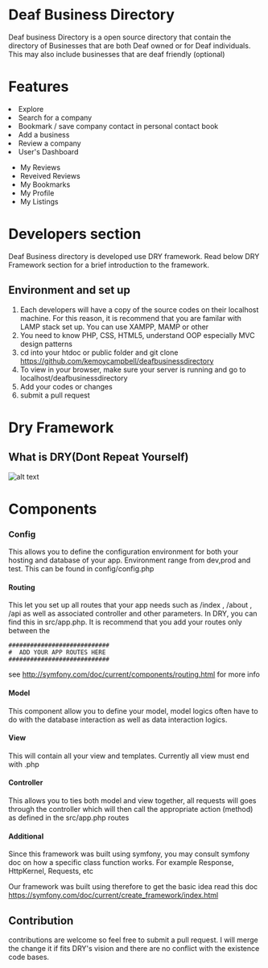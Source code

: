 # Deaf Business Directory
Deaf business Directory is a open source directory that contain the directory of Businesses that are both
Deaf owned or for Deaf individuals. This may also include businesses that are deaf friendly (optional)

# Features
<li> Explore </li>
<li> Search for a company</li>
<li> Bookmark / save company contact in personal contact book</li>
<li> Add a business </li>
<li> Review a company </li>
<li> User's Dashboard </li>
<ul>
    <li> My Reviews</li>
    <li> Reveived Reviews</li>
    <li> My Bookmarks </li>
    <li> My Profile</li>
    <li> My Listings</li>
</ul>

# Developers section
Deaf Business directory is developed use DRY framework. Read below DRY Framework
section for a brief introduction to the framework.

## Environment and set up
1. Each developers will have a copy of the source codes on their localhost machine. For this
reason, it is recommend that you are familar with LAMP stack set up. You can use XAMPP, MAMP
or other
2. You need to know PHP, CSS, HTML5, understand OOP especially MVC design patterns
3. cd into your htdoc or public folder and git clone https://github.com/kemoycampbell/deafbusinessdirectory
4. To view in your browser, make sure your server is running and go to localhost/deafbusinessdirectory
5. Add your codes or changes
6. submit a pull request

# Dry Framework

## What is DRY(Dont Repeat Yourself)
![alt text](https://github.com/kemoycampbell/Dry/blob/master/dry.PNG?raw=true "DRY")

# Components
### Config
This allows you to define the configuration environment for both your hosting and database
of your app. Environment range from dev,prod and test. This can be found in
config/config.php

#### Routing
This let you set up all routes that your app needs such as 
/index , /about , /api as well as associated controller and other parameters. In DRY, you 
can find this in src/app.php. It is recommend that you add your routes only between the 

    ############################
    #  ADD YOUR APP ROUTES HERE
    ############################

see http://symfony.com/doc/current/components/routing.html for more info
#### Model
This component allow you to define your model, model logics often have to do with the database
interaction as well as data interaction logics.

#### View
This will contain all your view and templates. Currently all view must end with .php

#### Controller
This allows you to ties both model and view together, all requests will goes through the 
controller which will then call the appropriate action (method) as defined in the src/app.php
routes

#### Additional 
Since this framework was built using symfony, you may consult symfony doc on how a specific class 
function works. For example Response, HttpKernel, Requests, etc

Our framework was built using therefore to get the basic idea read this doc https://symfony.com/doc/current/create_framework/index.html


## Contribution
contributions are welcome so feel free to submit a pull request. I will merge the change it if fits
DRY's vision and there are no conflict with the existence code bases.

